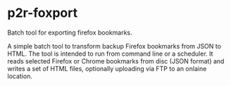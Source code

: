# p2r-foxport
Batch tool for exporting firefox bookmarks.

A simple batch tool to transform backup Firefox bookmarks from JSON to HTML.
The tool is intended to run from command line or a scheduler. 
It reads selected Firefox or Chrome bookmarks from disc (JSON format) and writes a set of HTML files,
optionally uploading via FTP to an onlaine location.
